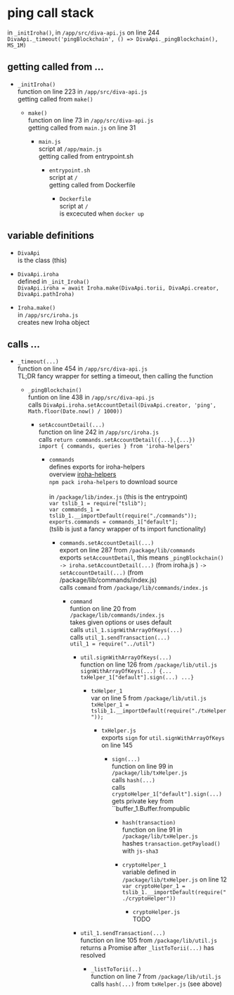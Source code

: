 # ping call stack

in ``_initIroha()``, in ``/app/src/diva-api.js`` on line 244<br>
``DivaApi._timeout('pingBlockchain', () => DivaApi._pingBlockchain(), MS_1M)``


## getting called from ...

* ``_initIroha()``<br>
function on line 223 in ``/app/src/diva-api.js``<br>
getting called from ``make()``

  * ``make()``<br>
function on line 73 in ``/app/src/diva-api.js``<br>
getting called from ``main.js`` on line 31

    * ``main.js``<br>
script at ``/app/main.js``<br>
getting called from entrypoint.sh

      * ``entrypoint.sh``<br>
script at ``/``<br>
getting called from Dockerfile

        * ``Dockerfile``<br>
script at ``/``<br>
is excecuted when ``docker up``


## variable definitions

- ``DivaApi``<br>
is the class (this)

- ``DivaApi.iroha``<br>
defined in ``_init_Iroha()``<br>
``DivaApi.iroha = await Iroha.make(DivaApi.torii, DivaApi.creator, DivaApi.pathIroha)``

- ``Iroha.make()``<br>
in ``/app/src/iroha.js``<br>
creates new Iroha object


## calls ...

* ``_timeout(...)``	<br>
function on line 454 in ``/app/src/diva-api.js``<br>
TL;DR fancy wrapper for setting a timeout, then calling the function

  * ``_pingBlockchain()``<br>
funtion on line 438 in ``/app/src/diva-api.js``<br>
calls  ``DivaApi.iroha.setAccountDetail(DivaApi.creator, 'ping', Math.floor(Date.now() / 1000))``

    * ``setAccountDetail(...)``<br>
function on line 242 in ``/app/src/iroha.js``<br>
calls ``return commands.setAccountDetail({...},{...})``<br>
``import { commands, queries } from 'iroha-helpers'``

      * ``commands``<br>
defines exports for iroha-helpers<br>
overview [iroha-helpers](https://www.npmjs.com/package/iroha-helpers#commands)<br>
``npm pack iroha-helpers`` to download source<br><br>
in ``/package/lib/index.js`` (this is the entrypoint)<br>
``var tslib_1 = require("tslib");``<br>
``var commands_1 = tslib_1.__importDefault(require("./commands"));``<br>
``exports.commands = commands_1["default"];``<br>
(tslib is just a fancy wrapper of ts import functionality)

        * ``commands.setAccountDetail(...)``<br>
export on line 287 from ``/package/lib/commands``<br>
exports ``setAccountDetail``, this means ``_pingBlockchain() -> iroha.setAccountDetail(...)`` (from iroha.js ) ``-> setAccountDetail(...)`` (from  /package/lib/commands/index.js)<br>
calls ``command`` from ``/package/lib/commands/index.js``<br>

          * ``command`` <br>
funtion on line 20 from ``/package/lib/commands/index.js``<br>
takes given options or uses default<br>
calls ``util_1.signWithArrayOfKeys(...)``<br>
calls ``util_1.sendTransaction(...)``<br>
``util_1 = require("../util")``

            * ``util.signWithArrayOfKeys(...)``<br>
function on line 126 from ``/package/lib/util.js``<br>
``signWithArrayOfKeys(...) {... txHelper_1["default"].sign(...) ...}`` 

              * ``txHelper_1``<br>
var on line 5 from ``/package/lib/util.js``<br>
``txHelper_1 = tslib_1.__importDefault(require("./txHelper"));``

                * ``txHelper.js``<br>
exports ``sign`` for ``util.signWithArrayOfKeys`` on line 145

                  * ``sign(...)``<br>
function on line 99 in ``/package/lib/txHelper.js``<br>
calls ``hash(...)``<br>
calls ``cryptoHelper_1["default"].sign(...)``<br>
gets private key from ``buffer_1.Buffer.frompublic

                    * ``hash(transaction)``<br>
function on line 91 in ``/package/lib/txHelper.js``<br>
hashes ``transaction.getPayload()`` with ``js-sha3``

                    * ``cryptoHelper_1``<br>
variable defined in ``/package/lib/txHelper.js`` on line 12<br>
``var cryptoHelper_1 = tslib_1.__importDefault(require("./cryptoHelper"))``


                      * ``cryptoHelper.js``<br>
TODO

            * ``util_1.sendTransaction(...)``<br>
function on line 105 from ``/package/lib/util.js``<br>
returns a Promise after ``_listToTorii(...)`` has resolved

              * ``_listToTorii(..)``<br>
function on line 7 from ``/package/lib/util.js``<br>
calls ``hash(...)`` from ``txHelper.js`` (see above)



			






 

